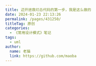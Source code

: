 ```yaml
---
title: 迈开拯救烂怂代码的第一步，我是这么做的
date: 2024-01-23 22:13:26
permalink: /pages/431250/
titleTag: 原创
categories:
  - 《常用设计模式》笔记
tags:
  - uml
author: 
  name: 老猫
  link: https://github.com/maoba
---
```

